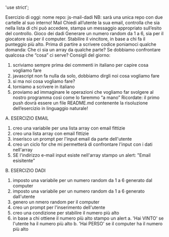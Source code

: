 'use strict';

Esercizio di oggi:
nome repo: js-mail-dadi
NB: sarà una unica repo con due cartelle al suo interno!
Mail
Chiedi all’utente la sua email,
controlla che sia nella lista di chi può accedere,
stampa un messaggio appropriato sull’esito del controllo.
Gioco dei dadi
Generare un numero random da 1 a 6, sia per il giocatore sia per il computer.
Stabilire il vincitore, in base a chi fa il punteggio più alto.
Prima di partire a scrivere codice poniamoci qualche domanda:
Che ci sia un array da qualche parte?
Se dobbiamo confrontare qualcosa che “cosa” ci serve?
Consigli del giorno:
1. scriviamo sempre prima dei commenti in italiano per capire cosa vogliamo fare
2. javascript non fa nulla da solo, dobbiamo dirgli noi cosa vogliamo fare
3. si ma noi cosa vogliamo fare?
4. torniamo a scrivere in italiano
5. proviamo ad immaginare le operazioni che vogliamo far svolgere al nostro programma così come lo faremmo “a mano”
Ricordate: il primo push dovrà essere un file README.md contenente la risoluzione dell’esercizio in linguaggio naturale!

A. ESERCIZIO EMAIL
1. creo una variabile per una lista array con email fittizie
2. creo una lista array con email fittizie
2. inserisco un prompt per l'input email da parte dell'utente
3. creo un ciclo for che mi permetterà di confrontare l'input con i dati nell'array
4. SE l'indirizzo e-mail input esiste  nell'array stampo un alert: "Email esisitente"

B. ESERCIZIO DADI
1. imposto una variabile per un numero random da 1 a 6 generato dal computer
2. imposto una variabile per un numero random da 1 a 6 generato dall'utente
3. genero un nmero random per il computer
4. creo un prompt per l'inserimento dell'utente
5. creo una condizione per stabilire il numero più alto
6. in base a chi ottiene il numero più alto stampo un alert
   a. 'Hai VINTO' se l'utente ha il numero più alto
   b. 'Hai PERSO' se il computer ha il numero più alto